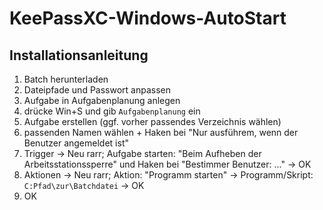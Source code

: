 # KeePassXC-Windows-AutoStart
## Installationsanleitung
1. Batch herunterladen
2. Dateipfade und Passwort anpassen
3. Aufgabe in Aufgabenplanung anlegen
  1. drücke Win+S und gib `Aufgabenplanung` ein
  2. Aufgabe erstellen (ggf. vorher passendes Verzeichnis wählen)
  3. passenden Namen wählen + Haken bei "Nur ausführem, wenn der Benutzer angemeldet ist"
  4. Trigger &rarr; Neu rarr;  Aufgabe starten: "Beim Aufheben der Arbeitsstationssperre" und Haken bei "Bestimmer Benutzer: ..." &rarr; OK
  5. Aktionen &rarr; Neu rarr; Aktion: "Programm starten" &rarr; Programm/Skript: `C:Pfad\zur\Batchdatei` &rarr; OK
  6. OK
